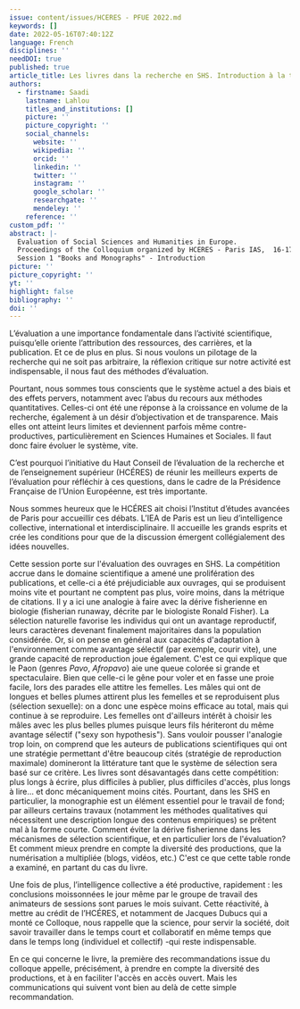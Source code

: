 ```yaml
---
issue: content/issues/HCERES - PFUE 2022.md
keywords: []
date: 2022-05-16T07:40:12Z
language: French
disciplines: ''
needDOI: true
published: true
article_title: Les livres dans la recherche en SHS. Introduction à la table ronde
authors:
  - firstname: Saadi
    lastname: Lahlou
    titles_and_institutions: []
    picture: ''
    picture_copyright: ''
    social_channels:
      website: ''
      wikipedia: ''
      orcid: ''
      linkedin: ''
      twitter: ''
      instagram: ''
      google_scholar: ''
      researchgate: ''
      mendeley: ''
    reference: ''
custom_pdf: ''
abstract: |-
  Evaluation of Social Sciences and Humanities in Europe.
  Proceedings of the Colloquium organized by HCERES - Paris IAS,  16-17 May 2022
  Session 1 "Books and Monographs" - Introduction
picture: ''
picture_copyright: ''
yt: ''
highlight: false
bibliography: ''
doi: ''
---
```


L’évaluation a une importance fondamentale dans l’activité scientifique, puisqu’elle oriente l’attribution des ressources, des carrières, et la publication. Et ce de plus en plus. Si nous voulons un pilotage de la recherche qui ne soit pas arbitraire, la réflexion critique sur notre activité est indispensable, il nous faut des méthodes d’évaluation.

Pourtant, nous sommes tous conscients que le système actuel a des biais et des effets pervers, notamment avec l’abus du recours aux méthodes quantitatives. Celles-ci ont été une réponse à la croissance en volume de la recherche, également à un désir d’objectivation et de transparence. Mais elles ont atteint leurs limites et deviennent parfois même contre-productives, particulièrement en Sciences Humaines et Sociales. Il faut donc faire évoluer le système, vite.

C’est pourquoi l’initiative du Haut Conseil de l’évaluation de la recherche et de l’enseignement supérieur (HCÉRES) de réunir les meilleurs experts de l’évaluation pour réfléchir à ces questions, dans le cadre de la Présidence Française de l’Union Européenne, est très importante.

Nous sommes heureux que le HCÉRES ait choisi l’Institut d’études avancées de Paris pour accueillir ces débats. L’IEA de Paris est un lieu d’intelligence collective, international et interdisciplinaire. Il accueille les grands esprits et crée les conditions pour que de la discussion émergent collégialement des idées nouvelles.

Cette session porte sur l'évaluation des ouvrages en SHS. La compétition accrue dans le domaine scientifique a amené une prolifération des publications, et celle-ci a été préjudiciable aux ouvrages, qui se produisent moins vite et pourtant ne comptent pas plus, voire moins, dans la métrique de citations. Il y a ici une analogie à faire avec la dérive fisherienne en biologie (fisherian runaway, décrite par le biologiste Ronald Fisher). La sélection naturelle favorise les individus qui ont un avantage reproductif, leurs caractères devenant finalement majoritaires dans la population considérée. Or, si on pense en général aux capacités d'adaptation à l'environnement comme avantage sélectif (par exemple, courir vite), une grande capacité de reproduction joue également. C'est ce qui explique que le Paon (genres _Pavo_, _Afropavo_) aie une queue colorée si grande et spectaculaire. Bien que celle-ci le gêne pour voler et en fasse une proie facile, lors des parades elle attitre les femelles. Les mâles qui ont de longues et belles plumes attirent plus les femelles et se reproduisent plus (sélection sexuelle): on a donc une espèce moins efficace au total, mais qui continue à se reproduire. Les femelles ont d'ailleurs intérêt à choisir les mâles avec les plus belles plumes puisque leurs fils hériteront du même avantage sélectif ("sexy son hypothesis"). Sans vouloir pousser l'analogie trop loin, on comprend que les auteurs de publications scientifiques qui ont une stratégie permettant d'être beaucoup cités (stratégie de reproduction maximale) domineront la littérature tant que le système de sélection sera basé sur ce critère. Les livres sont désavantagés dans cette compétition: plus longs à écrire, plus difficiles à publier, plus difficiles d'accès, plus longs à lire... et donc mécaniquement moins cités. Pourtant, dans les SHS en particulier, la monographie est un élément essentiel pour le travail de fond; par ailleurs certains travaux (notamment les méthodes qualitatives qui nécessitent une description longue des contenus empiriques) se prêtent mal à la forme courte. Comment éviter la dérive fisherienne dans les mécanismes de sélection scientifique, et en particulier lors de l'évaluation? Et comment mieux prendre en compte la diversité des productions, que la numérisation a multipliée (blogs, vidéos, etc.) C'est ce que cette table ronde a examiné, en partant du cas du livre.

Une fois de plus, l’intelligence collective a été productive, rapidement : les conclusions moissonnées le jour même par le groupe de travail des animateurs de sessions sont parues le mois suivant. Cette réactivité, à mettre au crédit de l’HCÉRES, et notamment de Jacques Dubucs qui a monté ce Colloque, nous rappelle que la science, pour servir la société, doit savoir travailler dans le temps court et collaboratif en même temps que dans le temps long (individuel et collectif) -qui reste indispensable.

En ce qui concerne le livre, la première des recommandations issue du colloque appelle, précisément, à prendre en compte la diversité des productions, et à en faciliter l'accès en accès ouvert. Mais les communications qui suivent vont bien au delà de cette simple recommandation.
